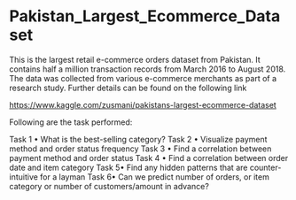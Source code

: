 # Pakistan_Largest_Ecommerce_Dataset
This is the largest retail e-commerce orders dataset from Pakistan. It contains half a million transaction records from March 2016 to August 2018. The data was collected from various e-commerce merchants as part of a research study. Further details can be found on the following link

https://www.kaggle.com/zusmani/pakistans-largest-ecommerce-dataset

Following are the task performed:

Task 1 • What is the best-selling category?
Task 2 • Visualize payment method and order status frequency
Task 3 • Find a correlation between payment method and order status
Task 4 • Find a correlation between order date and item category
Task 5• Find any hidden patterns that are counter-intuitive for a layman
Task 6• Can we predict number of orders, or item category or number of customers/amount in advance?
